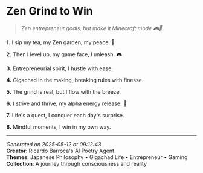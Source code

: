 # Zen Grind to Win

> *Zen entrepreneur goals, but make it Minecraft mode 🎮💼.*

**1.** I sip my tea, my Zen garden, my peace. 🍵


**2.** Then I level up, my game face, I unleash. 🎮


**3.** Entrepreneurial spirit, I hustle with ease.


**4.** Gigachad in the making, breaking rules with finesse.


**5.** The grind is real, but I flow with the breeze.


**6.** I strive and thrive, my alpha energy release. 💪


**7.** Life's a quest, I conquer each day's surprise.


**8.** Mindful moments, I win in my own way.



---

*Generated on 2025-05-12 at 09:12:43*  
**Creator**: Ricardo Barroca's AI Poetry Agent  
**Themes**: Japanese Philosophy • Gigachad Life • Entrepreneur • Gaming  
**Collection**: A journey through consciousness and reality